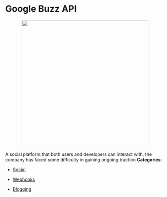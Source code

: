 # Google Buzz API

<p align="center">
    <img width="400" src="https://raw.githubusercontent.com/awesome-apis/awesome-apis/apis/google-buzz-api/logo_256x256.png" />
</p>


A social platform that both users and developers can interact with, the company has faced some difficulty in gaining ongoing traction
**Categories**:

- [Social](https://github/awesome-apis/awesome-apis#social)

- [Webhooks](https://github/awesome-apis/awesome-apis#webhooks)

- [Blogging](https://github/awesome-apis/awesome-apis#blogging)



